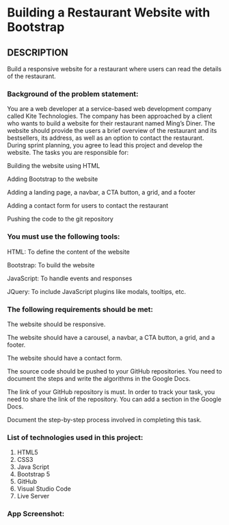 
# Building a Restaurant Website with Bootstrap
## DESCRIPTION
Build a responsive website for a restaurant where users can read the details of the restaurant.

### Background of the problem statement:
You are a web developer at a service-based web development company called Kite Technologies. The company has been approached by a client who wants to build a website for their restaurant named Ming’s Diner. The website should provide the users a brief overview of the restaurant and its bestsellers, its address, as well as an option to contact the restaurant. During sprint planning, you agree to lead this project and develop the website. The tasks you are responsible for:

Building the website using HTML

Adding Bootstrap to the website

Adding a landing page, a navbar, a CTA button, a grid, and a footer

Adding a contact form for users to contact the restaurant

Pushing the code to the git repository

### You must use the following tools:
HTML: To define the content of the website

Bootstrap: To build the website

JavaScript: To handle events and responses

JQuery: To include JavaScript plugins like modals, tooltips, etc.

### The following requirements should be met:
The website should be responsive.

The website should have a carousel, a navbar, a CTA button, a grid, and a footer.

The website should have a contact form.

The source code should be pushed to your GitHub repositories. You need to document the steps and write the algorithms in the Google Docs.

The link of your GitHub repository is must. In order to track your task, you need to share the link of the repository. You can add a section in the Google Docs.

Document the step-by-step process involved in completing this task.

### List of technologies used in this project:
1. HTML5
1. CSS3
1. Java Script
1. Bootstrap 5
1. GitHub
1. Visual Studio Code
1. Live Server


### App Screenshot:




